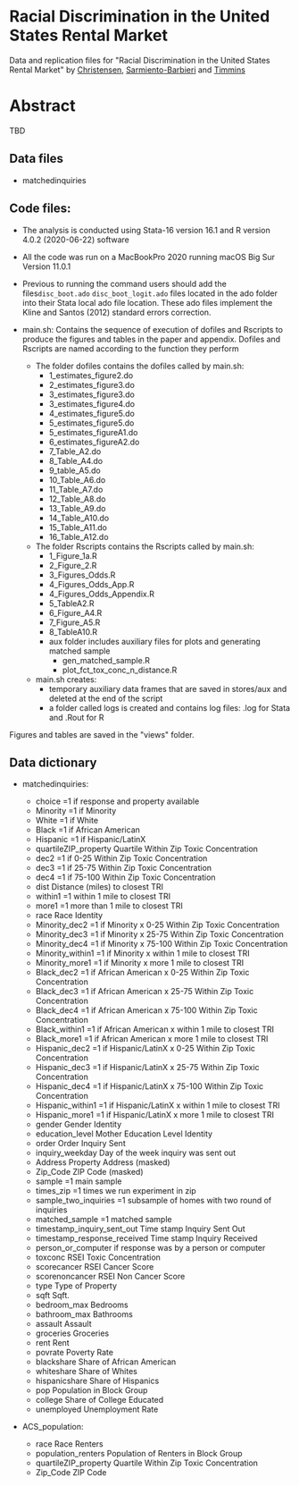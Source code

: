 # Racial Discrimination in the United States Rental Market

Data and replication files for "Racial Discrimination in the United States Rental Market" by  [Christensen](https://www.uiuc-bdeep.org/christensen),  [Sarmiento-Barbieri](https://ignaciomsarmiento.github.io/) and  [Timmins](https://sites.duke.edu/christophertimmins/)

# Abstract

TBD



## Data files

- matchedinquiries

## Code files:

- The analysis is conducted using Stata-16 version 16.1 and R version 4.0.2 (2020-06-22) software

- All the code was run on a MacBookPro 2020 running macOS Big Sur Version 11.0.1

- Previous to running the command users should add the  files`disc_boot.ado` `disc_boot_logit.ado` files located in the ado folder into their  Stata local ado file location. These ado files implement the  Kline and Santos (2012) standard errors correction.
 
- main.sh: Contains the sequence of execution of dofiles and Rscripts to produce the figures and tables in the paper and appendix. Dofiles and Rscripts are named according to the function they perform
	- The folder dofiles contains the dofiles called by main.sh:
		- 1_estimates_figure2.do
		- 2_estimates_figure3.do
		- 3_estimates_figure3.do
		- 3_estimates_figure4.do
		- 4_estimates_figure5.do
		- 5_estimates_figure5.do
		- 5_estimates_figureA1.do
		- 6_estimates_figureA2.do
		- 7_Table_A2.do
		- 8_Table_A4.do
		- 9_table_A5.do
		- 10_Table_A6.do
		- 11_Table_A7.do
		- 12_Table_A8.do
		- 13_Table_A9.do
		- 14_Table_A10.do
		- 15_Table_A11.do
		- 16_Table_A12.do
	- The folder Rscripts contains the Rscripts called by main.sh:
		- 1_Figure_1a.R
		- 2_Figure_2.R
		- 3_Figures_Odds.R
		- 4_Figures_Odds_App.R
		- 4_Figures_Odds_Appendix.R
		- 5_TableA2.R
		- 6_Figure_A4.R
		- 7_Figure_A5.R
		- 8_TableA10.R
		- aux folder includes auxiliary files for plots and generating matched sample
			- gen_matched_sample.R
			- plot_fct_tox_conc_n_distance.R
	- main.sh creates:
		- temporary auxiliary data frames that are saved in stores/aux and deleted at the end of the script
		- a folder called logs is created and contains log files: .log for Stata  and .Rout for R


Figures and tables are saved in the "views" folder. 



 
## Data dictionary

- matchedinquiries:

	- choice                                                =1 if response and property available
	- Minority                                                                     =1 if Minority
	- White                                                                           =1 if White
	- Black                                                                =1 if African American
	- Hispanic                                                              =1 if Hispanic/LatinX
	- quartileZIP_property                                Quartile Within Zip Toxic Concentration
	- dec2                                              =1 if 0-25 Within Zip Toxic Concentration
	- dec3                                             =1 if 25-75 Within Zip Toxic Concentration
	- dec4                                            =1 if 75-100 Within Zip Toxic Concentration
	- dist                                                        Distance (miles) to closest TRI
	- within1                                                     =1 within 1 mile to closest TRI
	- more1                                                    =1 more than 1 mile to closest TRI
	- race                                                                          Race Identity
	- Minority_dec2                          =1 if Minority x 0-25 Within Zip Toxic Concentration
	- Minority_dec3                         =1 if Minority x 25-75 Within Zip Toxic Concentration
	- Minority_dec4                        =1 if Minority x 75-100 Within Zip Toxic Concentration
	- Minority_within1                              =1 if Minority x within 1 mile to closest TRI
	- Minority_more1                                  =1 if Minority x more 1 mile to closest TRI
	- Black_dec2                     =1 if African American x 0-25 Within Zip Toxic Concentration
	- Black_dec3                    =1 if African American x 25-75 Within Zip Toxic Concentration
	- Black_dec4                   =1 if African American x 75-100 Within Zip Toxic Concentration
	- Black_within1                         =1 if African American x within 1 mile to closest TRI
	- Black_more1                             =1 if African American x more 1 mile to closest TRI
	- Hispanic_dec2                   =1 if Hispanic/LatinX x 0-25 Within Zip Toxic Concentration
	- Hispanic_dec3                  =1 if Hispanic/LatinX x 25-75 Within Zip Toxic Concentration
	- Hispanic_dec4                 =1 if Hispanic/LatinX x 75-100 Within Zip Toxic Concentration
	- Hispanic_within1                       =1 if Hispanic/LatinX x within 1 mile to closest TRI
	- Hispanic_more1                           =1 if Hispanic/LatinX x more 1 mile to closest TRI
	- gender                                                                      Gender Identity
	- education_level                                             Mother Education Level Identity
	- order                                                                    Order Inquiry Sent
	- inquiry_weekday 										 Day of the week inquiry was sent out
	- Address                                                           Property Address (masked)
	- Zip_Code                                                                  ZIP Code (masked)
	- sample                                                                       =1 main sample
	- times_zip                                                 =1 times we run experiment in zip
	- sample_two_inquiries                      =1 subsample of homes with two round of inquiries
	- matched_sample                                                            =1 matched sample
	- timestamp_inquiry_sent_out                                      Time stamp Inquiry Sent Out
	- timestamp_response_received                                     Time stamp Inquiry Received
	- person_or_computer                                  if response was by a person or computer
	- toxconc                                                            RSEI Toxic Concentration
	- scorecancer                                                               RSEI Cancer Score
	- scorenoncancer                                                        RSEI Non Cancer Score
	- type                                                                       Type of Property
	- sqft                                                                                  Sqft.
	- bedroom_max                                                                        Bedrooms
	- bathroom_max                                                                      Bathrooms
	- assault                                                                             Assault
	- groceries                                                                         Groceries
	- rent                                                                                   Rent
	- povrate                                                                        Poverty Rate
	- blackshare                                                        Share of African American
	- whiteshare                                                                  Share of Whites
	- hispanicshare                                                            Share of Hispanics
	- pop                                                               Population in Block Group
	- college                                                           Share of College Educated
	- unemployed                                                                Unemployment Rate

- ACS_population:

	- race                                                                           Race Renters
	- population_renters                                     Population of Renters in Block Group
	- quartileZIP_property                                Quartile Within Zip Toxic Concentration
	- Zip_Code                                                                           ZIP Code

